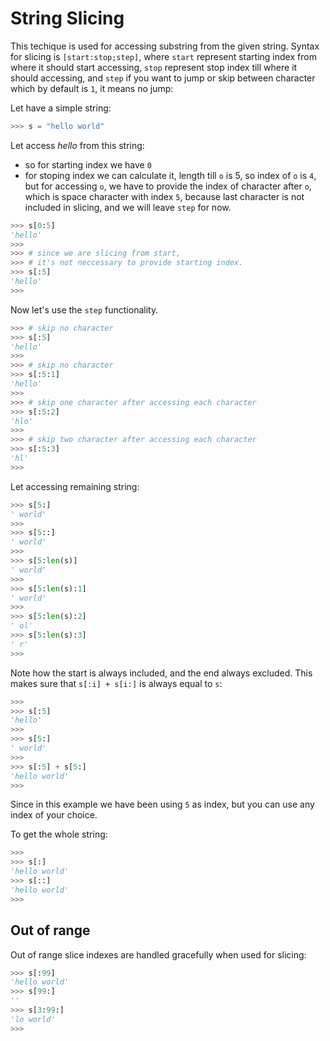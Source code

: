 # String Slicing

This techique is used for accessing substring from the given string. Syntax for slicing is `[start:stop;step]`, where `start` represent starting index from where it should start accessing, `stop` represent stop index till where it should accessing, and `step` if you want to jump or skip between character which by default is `1`, it means no jump:

Let have a simple string:

```py
>>> s = "hello world"
```

Let access *hello* from this string:

- so for starting index we have `0` 
- for stoping index we can calculate it, length till `o` is 5, so index of `o` is `4`, but for accessing `o`, we have to provide the index of character after `o`, which is space character with index `5`, because last character is not included in slicing, and we will leave `step` for now.

```py
>>> s[0:5]
'hello'
>>> 
>>> # since we are slicing from start, 
>>> # it's not neccessary to provide starting index.
>>> s[:5]
'hello'
>>> 
```

Now let's use the `step` functionality.

```py
>>> # skip no character
>>> s[:5]
'hello'
>>>
>>> # skip no character
>>> s[:5:1]
'hello'
>>>
>>> # skip one character after accessing each character
>>> s[:5:2]
'hlo'
>>>
>>> # skip two character after accessing each character
>>> s[:5:3]
'hl'
>>> 
```

Let accessing remaining string:

```py
>>> s[5:]
' world'
>>> 
>>> s[5::]
' world'
>>> 
>>> s[5:len(s)]
' world'
>>> 
>>> s[5:len(s):1]
' world'
>>> 
>>> s[5:len(s):2]
' ol'
>>> s[5:len(s):3]
' r'
>>> 
```

Note how the start is always included, and the end always excluded. This makes sure that `s[:i] + s[i:]` is always equal to `s`:

```py
>>> 
>>> s[:5]
'hello'
>>> 
>>> s[5:]
' world'
>>> 
>>> s[:5] + s[5:]
'hello world'
>>> 
```

Since in this example we have been using `5` as index, but you can use any index of your choice.

To get the whole string:

```py
>>> 
>>> s[:]
'hello world'
>>> s[::]
'hello world'
>>>
```


## Out of range

Out of range slice indexes are handled gracefully when used for slicing:

```py
>>> s[:99]
'hello world'
>>> s[99:]
''
>>> s[3:99:]
'lo world'
>>> 
```


```